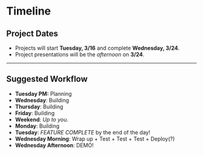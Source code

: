 # Timeline

## Project Dates

* Projects will start **Tuesday, 3/16** and complete **Wednesday, 3/24**.
* Project presentations will be the _afternoon_ on **3/24**.

---

## Suggested Workflow

* **Tuesday PM:** Planning
* **Wednesday**: Building
* **Thursday**: Building
* **Friday**: Building
* **Weekend**: _Up to you_.
* **Monday**: Building
* **Tuesday**: _FEATURE COMPLETE_ by the end of the day!
* **Wednesday Morning**: Wrap up + Test + Test + Test + Deploy(?)
* **Wednesday Afternoon**: DEMO!
